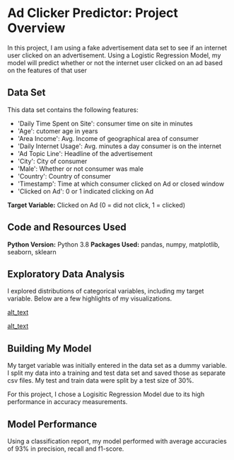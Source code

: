 # Ad Clicker Predictor: Project Overview

In this project, I am using a fake advertisement data set to see if an internet user clicked on an advertisement. Using a Logistic Regression Model, my model will predict whether or not the internet user clicked on an ad based on the features of that user 

## Data Set
This data set contains the following features:

* 'Daily Time Spent on Site': consumer time on site in minutes
* 'Age': cutomer age in years
* 'Area Income': Avg. Income of geographical area of consumer
* 'Daily Internet Usage': Avg. minutes a day consumer is on the internet
* 'Ad Topic Line': Headline of the advertisement
* 'City': City of consumer
* 'Male': Whether or not consumer was male
* 'Country': Country of consumer
* 'Timestamp': Time at which consumer clicked on Ad or closed window
* 'Clicked on Ad': 0 or 1 indicated clicking on Ad

**Target Variable:** Clicked on Ad (0 = did not click, 1 = clicked)

## Code and Resources Used
**Python Version:** Python 3.8
**Packages Used:** pandas, numpy, matplotlib, seaborn, sklearn

## Exploratory Data Analysis
I explored distributions of categorical variables, including my target variable. Below are a few highlights of my visualizations.

[]('https://github.com/darienlizano/Ad_Clicker_Predictor/blob/main/ad_corr_plot.png')

[alt_text]('https://github.com/darienlizano/Ad_Clicker_Predictor/blob/main/internet_plot.png')

[alt_text]('https://github.com/darienlizano/Ad_Clicker_Predictor/blob/main/kde_dist.png')

## Building My Model
My target variable was initially entered in the data set as a dummy variable. I split my data into a training and test data set and saved those as separate csv files. My test and train data were split by a test size of 30%.

For this project, I chose a Logisitic Regression Model due to its high performance in accuracy measurements. 

## Model Performance 
Using a classification report, my model performed with average accuracies of 93% in precision, recall and f1-score.
